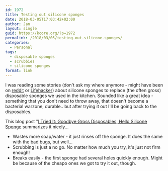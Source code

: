 ```yaml
---
id: 1972
title: Testing out silicone sponges
date: 2018-03-05T17:03:42+02:00
author: Jan
layout: single
guid: https://kcore.org/?p=1972
permalink: /2018/03/05/testing-out-silicone-sponges/
categories:
  - Personal
tags:
  - disposable sponges
  - scrubbies
  - silicone sponges
format: link
---
```

I was reading some stories (don't ask my where anymore - might have been on <a href="https://www.reddit.com/" target="_blank" rel="noopener">reddit</a> or <a href="https://lifehacker.com/" target="_blank" rel="noopener">Lifehacker</a>) about silicone sponges to replace (the often gross) disposable sponges we used in the kitchen. Sounded like a great idea - something that you don't need to throw away, that doesn't become a bacterial warzone, durable.. but after trying it out I'll be going back to the disposables.

This blog post "<a href="https://www.apartmenttherapy.com/silicone-sponge-scrubber-review-does-it-work-243860" target="_blank" rel="noopener">I Tried It: Goodbye Gross Disposables, Hello Silicone Sponge</a> summarizes it nicely...

  * Wastes more soap/water - it just rinses off the sponge. It does the same with the bad bugs, but well...
  * Scrubbing is just a no go. No matter how much you try, it's just not firm enough!
  * Breaks easily - the first sponge had several holes quickly enough. Might be because of the cheapo ones we got to try it out, though.